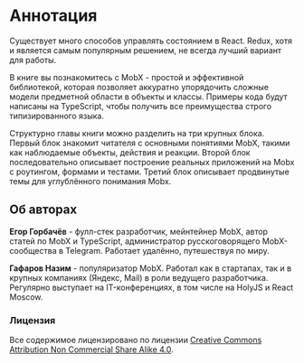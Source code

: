 # Аннотация

Существует много способов управлять состоянием в React. Redux, хотя и является самым популярным решением, не всегда лучший вариант для работы.

В книге вы познакомитесь с MobX - простой и эффективной библиотекой, которая позволяет аккуратно упорядочить сложные модели предметной области в объекты и классы. Примеры кода будут написаны на TypeScript, чтобы получить все преимущества строго типизированного языка.

Структурно главы книги можно разделить на три крупных блока. Первый блок знакомит читателя с основными понятиями MobX, такими как наблюдаемые объекты, действия и реакции. Второй блок последовательно описывает построение реальных приложений на Mobx с роутингом, формами и тестами. Третий блок описывает продвинутые темы для углублённого понимания Mobx.

## Об авторах

**Егор Горбачёв** - фулл-стек разработчик, мейнтейнер MobX, автор статей по MobX и TypeScript, администратор русскоговорящего MobX-сообщества в Telegram. Работает удалённо, путешествуя по миру.

**Гафаров Назим** - популяризатор MobX. Работал как в стартапах, так и в крупных компаниях (Яндекс, Mail) в роли ведущего разработчика. Регулярно выступает на IT-конференциях, в том числе на HolyJS и React Moscow.

### Лицензия

Все содержимое лицензировано по лицензии [Creative Commons Attribution Non Commercial Share Alike 4.0](https://creativecommons.org/licenses/by-nc-sa/4.0/deed.ru).
